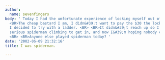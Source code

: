 ```yaml
---
author:
  name: sevenfingers
body: ' Today I had the unfortunate experience of locking myself out of my appartment.  <BR>
  <BR>The cheap bastard I am, I didn&#39;t want to pay the $30 the locksmith wanted...
  I decided to try with a ladder. <BR> <BR>It didn&#39;t reach up so I had to do some
  serious spiderman climbing to get in, and now I&#39;m hoping nobody called the cops.
  <BR> <BR>Anyone else played spiderman today? '
date: '2002-06-09 21:32:16'
title: I was spiderman.

---
```

